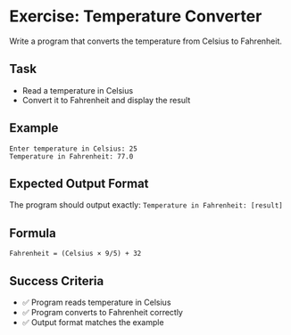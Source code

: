 # Exercise: Temperature Converter

Write a program that converts the temperature from Celsius to Fahrenheit.

## Task
- Read a temperature in Celsius
- Convert it to Fahrenheit and display the result

## Example
```
Enter temperature in Celsius: 25
Temperature in Fahrenheit: 77.0
```

## Expected Output Format
The program should output exactly: `Temperature in Fahrenheit: [result]`

## Formula
`Fahrenheit = (Celsius × 9/5) + 32`

## Success Criteria
- ✅ Program reads temperature in Celsius
- ✅ Program converts to Fahrenheit correctly
- ✅ Output format matches the example
